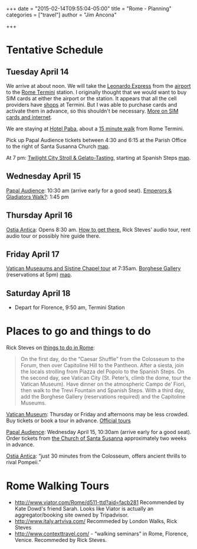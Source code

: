 +++
date = "2015-02-14T09:55:04-05:00"
title = "Rome - Planning"
categories = ["travel"]
author = "Jim Ancona"

+++

# Tentative Schedule
## Tuesday April 14

We arrive at about noon. We will take the
[Leonardo Express](http://www.trenitalia.com/cms/v/index.jsp?vgnextoid=dd2aeb82a8fbf310VgnVCM1000008916f90aRCRD) from
the [airport](http://www.adr.it/web/aeroporti-di-roma-en-/pax-fco-fiumicino) to the
[Rome Termini](http://www.romatermini.com/en/) station. I originally
thought that we would want to buy SIM cards at either the airport or
the station. It appears that all the cell providers have [shops](http://www.romatermini.com/en/store/index/hi-tech) at
Termini. But I was able to purchase cards and activate them in
advance, so this shouldn't be necessary. [More on SIM cards and internet](/travel/internet).

We are staying at [Hotel Paba](http://www.hotelpaba.com/dove-siamo/), about a
[15 minute walk](https://maps.google.com/maps?saddr=Termini,+Rome,+Italy&daddr=Via+Cavour,+266,+00184+Roma,+Italy&hl=en-US&sll=41.893626,12.489727&sspn=0.042871,0.074587&geocode=Fc1ZfwIdBMe-ACE40E6Bc9qzMilVR0Xco2EvEzE40E6Bc9qzMg%3BFfo-fwId_5O-ACnBFXRfsWEvEzEFZf5SR00YRg&oq=Rome+Ter&gl=US&dirflg=w&mra=ltm&t=m&z=16)
from Rome Termini.

Pick up Papal Audience tickets between 4:30 and 6:15 at the Parish
Office to the right of Santa Susanna Church [map](https://goo.gl/maps/ApM6N).

At 7 pm:
[Twilight City Stroll & Gelato-Tasting](https://www.walksofitaly.com/rome-tours/welcome-rome-walking-tours),
starting at Spanish Steps [map](http://goo.gl/maps/Qm1ZH).

## Wednesday April 15

[Papal Audience](http://www.papalaudience.org/): 10:30 am (arrive early for a good seat).
[Emperors & Gladiators Walk?](http://www.italy.artviva.com/tours/273/): 1:45 pm

## Thursday April 16

[Ostia Antica](https://www.ricksteves.com/watch-read-listen/read/articles/ostia-antica-near-rome): Opens 8:30
am. [How to get there.](http://www.ostiaantica.beniculturali.it/en/come-arrivare.php) Rick Steves' audio tour, rent
audio tour or possibly hire guide there.

## Friday April 17
[Vatican Museaums and Sistine Chapel tour](https://www.walksofitaly.com/vatican-tours/pristine-sistine-chapel-tour)
at 7:35am.
[Borghese Gallery](http://www.galleriaborghese.it/borghese/it/default.htm) (reservations at 5pm) [map](http://goo.gl/maps/PrB1m). 

## Saturday April 18

* Depart for Florence, 9:50 am, Termini Station

# Places to go and things to do

Rick Steves on
[things to do in Rome](https://www.ricksteves.com/watch-read-listen/read/articles/planning-your-time-in-rome):

> On the first day, do the “Caesar Shuffle” from the Colosseum to the Forum, then over Capitoline Hill to the
> Pantheon. After a siesta, join the locals strolling from Piazza del Popolo to the Spanish Steps.  On the second day,
> see Vatican City (St. Peter’s, climb the dome, tour the Vatican Museum). Have dinner on the atmospheric Campo de’
> Fiori, then walk to the Trevi Fountain and Spanish Steps. With a third day, add the Borghese Gallery (reservations
> required) and the Capitoline Museums.

[Vatican Museum](http://mv.vatican.va): Thursday or Friday and afternoons may be less crowded. Buy tickets or book a
tour in
advance. [Official tours](http://biglietteriamusei.vatican.va/musei/tickets/do?action=booking&codiceLivelloVisita=4&step=1)

[Papal Audience](http://www.papalaudience.org/): Wednesday April 15, 10:30am (arrive early for a good seat). Order
tickets from [the Church of Santa Susanna](http://www.santasusanna.org/popeVatican/tickets.html) approximately two weeks
in advance.

[Ostia Antica](https://www.ricksteves.com/watch-read-listen/read/articles/ostia-antica-near-rome): “just 30 minutes from
the Colosseum, offers ancient thrills to rival Pompeii.”

# Rome Walking Tours

* http://www.viator.com/Rome/d511-ttd?aid=facb281 Recommended by Kate Dowd's friend Sarah. Looks like Viator is actually
an aggregator/booking site owned by Tripadvisor.
* http://www.italy.artviva.com/ Recommeded by London Walks, Rick Steves
* http://www.contexttravel.com/ - “walking seminars” in Rome, Florence, Venice. Recommeded by Rick Steves.
